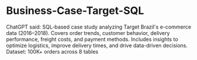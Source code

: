 # Business-Case-Target-SQL
ChatGPT said: SQL-based case study analyzing Target Brazil's e-commerce data (2016–2018). Covers order trends, customer behavior, delivery performance, freight costs, and payment methods. Includes insights to optimize logistics, improve delivery times, and drive data-driven decisions. Dataset: 100K+ orders across 8 tables

